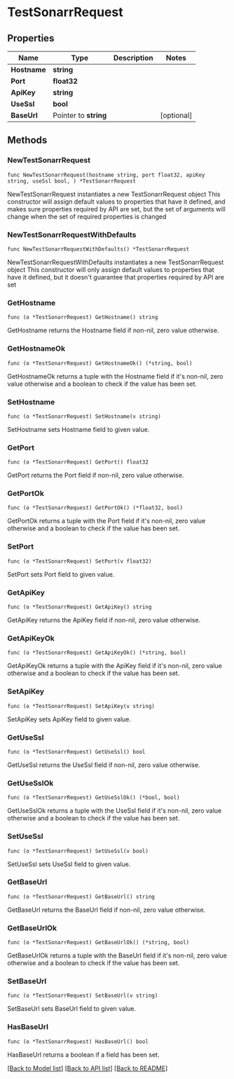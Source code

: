 # TestSonarrRequest

## Properties

Name | Type | Description | Notes
------------ | ------------- | ------------- | -------------
**Hostname** | **string** |  | 
**Port** | **float32** |  | 
**ApiKey** | **string** |  | 
**UseSsl** | **bool** |  | 
**BaseUrl** | Pointer to **string** |  | [optional] 

## Methods

### NewTestSonarrRequest

`func NewTestSonarrRequest(hostname string, port float32, apiKey string, useSsl bool, ) *TestSonarrRequest`

NewTestSonarrRequest instantiates a new TestSonarrRequest object
This constructor will assign default values to properties that have it defined,
and makes sure properties required by API are set, but the set of arguments
will change when the set of required properties is changed

### NewTestSonarrRequestWithDefaults

`func NewTestSonarrRequestWithDefaults() *TestSonarrRequest`

NewTestSonarrRequestWithDefaults instantiates a new TestSonarrRequest object
This constructor will only assign default values to properties that have it defined,
but it doesn't guarantee that properties required by API are set

### GetHostname

`func (o *TestSonarrRequest) GetHostname() string`

GetHostname returns the Hostname field if non-nil, zero value otherwise.

### GetHostnameOk

`func (o *TestSonarrRequest) GetHostnameOk() (*string, bool)`

GetHostnameOk returns a tuple with the Hostname field if it's non-nil, zero value otherwise
and a boolean to check if the value has been set.

### SetHostname

`func (o *TestSonarrRequest) SetHostname(v string)`

SetHostname sets Hostname field to given value.


### GetPort

`func (o *TestSonarrRequest) GetPort() float32`

GetPort returns the Port field if non-nil, zero value otherwise.

### GetPortOk

`func (o *TestSonarrRequest) GetPortOk() (*float32, bool)`

GetPortOk returns a tuple with the Port field if it's non-nil, zero value otherwise
and a boolean to check if the value has been set.

### SetPort

`func (o *TestSonarrRequest) SetPort(v float32)`

SetPort sets Port field to given value.


### GetApiKey

`func (o *TestSonarrRequest) GetApiKey() string`

GetApiKey returns the ApiKey field if non-nil, zero value otherwise.

### GetApiKeyOk

`func (o *TestSonarrRequest) GetApiKeyOk() (*string, bool)`

GetApiKeyOk returns a tuple with the ApiKey field if it's non-nil, zero value otherwise
and a boolean to check if the value has been set.

### SetApiKey

`func (o *TestSonarrRequest) SetApiKey(v string)`

SetApiKey sets ApiKey field to given value.


### GetUseSsl

`func (o *TestSonarrRequest) GetUseSsl() bool`

GetUseSsl returns the UseSsl field if non-nil, zero value otherwise.

### GetUseSslOk

`func (o *TestSonarrRequest) GetUseSslOk() (*bool, bool)`

GetUseSslOk returns a tuple with the UseSsl field if it's non-nil, zero value otherwise
and a boolean to check if the value has been set.

### SetUseSsl

`func (o *TestSonarrRequest) SetUseSsl(v bool)`

SetUseSsl sets UseSsl field to given value.


### GetBaseUrl

`func (o *TestSonarrRequest) GetBaseUrl() string`

GetBaseUrl returns the BaseUrl field if non-nil, zero value otherwise.

### GetBaseUrlOk

`func (o *TestSonarrRequest) GetBaseUrlOk() (*string, bool)`

GetBaseUrlOk returns a tuple with the BaseUrl field if it's non-nil, zero value otherwise
and a boolean to check if the value has been set.

### SetBaseUrl

`func (o *TestSonarrRequest) SetBaseUrl(v string)`

SetBaseUrl sets BaseUrl field to given value.

### HasBaseUrl

`func (o *TestSonarrRequest) HasBaseUrl() bool`

HasBaseUrl returns a boolean if a field has been set.


[[Back to Model list]](../README.md#documentation-for-models) [[Back to API list]](../README.md#documentation-for-api-endpoints) [[Back to README]](../README.md)


